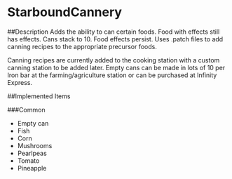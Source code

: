 # StarboundCannery
##Description
Adds the ability to can certain foods. Food with effects still has effects. Cans stack to 10. Food effects persist. Uses .patch files to add canning recipes to the appropriate precursor foods.

Canning recipes are currently added to the cooking station with a custom canning station to be added later. Empty cans can be made in lots of 10 per Iron bar at the farming/agriculture station or can be purchased at Infinity Express.

##Implemented Items

###Common
* Empty can
* Fish
* Corn
* Mushrooms
* Pearlpeas
* Tomato
* Pineapple